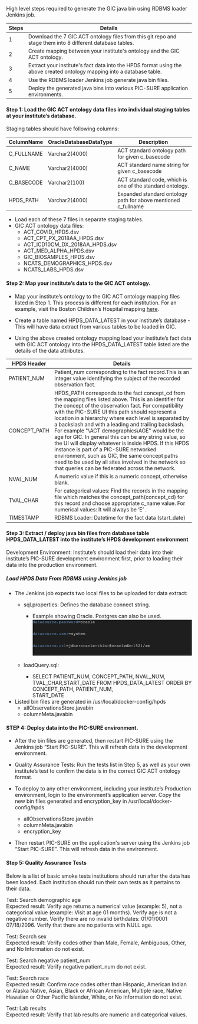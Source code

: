 High level steps required to generate the GIC java bin using RDBMS loader Jenkins job.  

Steps|Details
---|---
1|Download the 7 GIC ACT ontology files from this git repo and stage them into 8 different database tables.
2|Create mapping between your institute's ontology and the GIC ACT ontology.
3|Extract your institute's fact data into the HPDS format using the above created ontology mapping into a database table.
4|Use the RDBMS loader Jenkins job generate java bin files.
5|Deploy the generated java bins into various PIC-SURE application environments.

#### Step 1: Load the GIC ACT ontology data files into individual staging tables at your institute’s database. <br>
Staging tables should have following columns:
 
ColumnName|OracleDatabaseDataType|Description
---|---|---
C_FULLNAME|Varchar2(4000)|ACT standard ontology path for given c_basecode
C_NAME|Varchar2(4000)|ACT standard name string for given c_basecode
C_BASECODE|Varchar2(100)|ACT standard code, which is one of the standard ontology.
HPDS_PATH|Varchar2(4000)|Expanded standard ontology path for above mentioned c_fullname

 
* Load each of these 7 files in separate staging tables.
* GIC ACT ontology data files:
  * ACT_COVID_HPDS.dsv
  * ACT_CPT_PX_2018AA_HPDS.dsv
  * ACT_ICD10CM_DX_2018AA_HPDS.dsv
  * ACT_MED_ALPHA_HPDS.dsv
  * GIC_BIOSAMPLES_HPDS.dsv
  * NCATS_DEMOGRAPHICS_HPDS.dsv
  * NCATS_LABS_HPDS.dsv

#### Step 2: Map your institute’s data to the GIC ACT ontology. <br>

* Map your institute’s ontology to the GIC ACT ontology mapping files listed in Step 1. This process is different for each institution. For an example, visit the  Boston Children’s Hospital mapping [here](https://github.com/hms-dbmi/i2b2ACTtoHPDS/tree/BCH_ACT_Mappings/BCH%20files).

* Create a table named HPDS_DATA_LATEST in your institute’s database - This will have data extract from various tables to be loaded in GIC.

* Using the above created ontology mapping load your institute’s fact data with GIC ACT ontology into the HPDS_DATA_LATEST table listed are the details of the data attributes.

HPDS Header| Details
---|---
PATIENT_NUM|Patient_num corresponding to the fact record.This is an integer value identifying the subject of the recorded observation fact.
CONCEPT_PATH|HPDS_PATH corresponds to the fact concept_cd from the mapping files listed above. This is an identifier for the concept of the observation fact. For compatibility with the PIC-SURE UI this path should represent a location in a hierarchy where each level is separated by a backslash and with a leading and trailing backslash. For example "\ACT demographics\AGE\" would be the age for GIC. In general this can be any string value, so the UI will display whatever is inside HPDS. If this HPDS instance is part of a PIC-SURE networked environment, such as GIC, the same concept paths need to be used by all sites involved in the network so that queries can be federated across the network.
NVAL_NUM|A numeric value if this is a numeric concept, otherwise blank.
TVAL_CHAR|For categorical values: Find the records in the mapping file which matches the concept_path(concept_cd)  for this record and choose appropriate c_name value. For numerical values: It will always be ‘E’ .
TIMESTAMP|RDBMS Loader: Datetime for the fact data (start_date)

 
#### Step 3: Extract / deploy java bin files from database table HPDS_DATA_LATEST into the institute’s HPDS development environment <br>
Development Environment: Institute’s should load their data into their institute’s PIC-SURE development environment first, prior to loading their data into the production environment. 

##### Load HPDS Data From RDBMS using Jenkins job
* The Jenkins job expects two local files to be uploaded for data extract:
  * sql.properties: Defines the database connect string. 
     * Example showing Oracle.  Postgres can also be used. <br>
     ![Example](/image.png)
 
  * loadQuery.sql:
      * SELECT PATIENT_NUM, CONCEPT_PATH, NVAL_NUM, TVAL_CHAR,START_DATE 
           FROM HPDS_DATA_LATEST 
           ORDER BY CONCEPT_PATH, PATIENT_NUM,    
           START_DATE
* Listed bin files are generated in /usr/local/docker-config/hpds
  * allObservationsStore.javabin  
  * columnMeta.javabin  
 
#### STEP 4: Deploy data into the PIC-SURE environment. <br>
* After the bin files are generated, then restart PIC-SURE using the Jenkins job “Start PIC-SURE”. This will refresh data in the development environment.
 
* Quality Assurance Tests: Run the tests list in Step 5, as well as your own institute’s test to confirm the data is in the correct GIC ACT ontology format. 
 
* To deploy to any other environment, including your institute’s Production environment, login to the environment’s application server. Copy the new bin files generated and encryption_key  in /usr/local/docker-config/hpds
  * allObservationsStore.javabin 
  * columnMeta.javabin  
  * encryption_key
 
* Then restart PIC-SURE on the application's server using the Jenkins job “Start PIC-SURE”. This will refresh data in the environment.
 
 
#### Step 5: Quality Assurance Tests <br>
Below is a list of basic smoke tests institutions should run after the data has been loaded.  Each institution should run their own tests as it pertains to their data. 

Test: Search demographic age<br>
Expected result: Verify age returns a numerical value (example: 5), not a categorical value (example: Visit at age 01 months). Verify age is not a negative number. Verify there are no invalid birthdates: 01/01/0001 07/18/2096. Verify that there are no patients with NULL age.

Test: Search sex<br>
Expected result: Verify codes other than Male, Female, Ambiguous, Other, and No Information do not exist.

Test: Search negative patient_num<br>
Expected result: Verify negative patient_num do not exist.

Test: Search race<br>
Expected result: Confirm race codes other than Hispanic, American Indian or Alaska Native, Asian, Black or African American, Multiple race, Native Hawaiian or Other Pacific Islander, White, or No Information do not exist. 

Test: Lab results <br>
Expected result: Verify that lab results are numeric and categorical values. 
